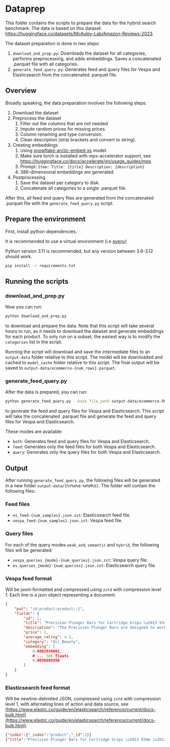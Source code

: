 # Dataprep

This folder contains the scripts to prepare the data for the hybrid search benchmark.
The data is based on this dataset: https://huggingface.co/datasets/McAuley-Lab/Amazon-Reviews-2023.

The dataset preparation is done in two steps:

1. `download_and_prep.py`: Downloads the dataset for all categories, performs preprocessing, and adds embeddings. Saves a concatenated .parquet file with all categories.
2. `generate_feed_query.py`: Generates feed and query files for Vespa and Elasticsearch from the concatenated .parquet file.

## Overview

Broadly speaking, the data preparation involves the following steps:

1. Download the dataset
2. Preprocess the dataset
   1. Filter out the columns that are not needed
   2. Impute random prices for missing prices.
   3. Column renaming and type conversion.
   4. Clean description (strip brackets and convert to string).
3. Creating embeddings
   1. Using [snowflake-arctic-embed-xs](https://huggingface.co/Snowflake/snowflake-arctic-embed-xs) model.
   2. Make sure torch is installed with mps-accelerator support, see https://huggingface.co/docs/accelerate/en/usage_guides/mps
   3. Prompt: `Item: Title: {title} Description: {description}`
   4. 386-dimensional embeddings are generated.
4. Postprocessing
   1. Save the dataset per category to disk.
   2. Concatenate all categories to a single .parquet file.

After this, all feed and query files are generated from the concatenated .parquet file with the `generate_feed_query.py` script.

## Prepare the environment

First, install python dependencies.

It is recommended to use a virtual environment (i.e [pyenv](https://formulae.brew.sh/formula/pyenv))

Python version 3.11 is recommended, but any version between 3.8-3.12 should work.

```bash
pip install -r requirements.txt
```

## Running the scripts

### download_and_prep.py

Now you can run:

```bash
python download_and_prep.py
```

to download and prepare the data.
Note that this script will take several hours to run, as it needs to download the dataset and generate embeddings for each product.
To only run on a subset, the easiest way is to modify the `categories` list in the script.

Running the script will download and save the intermediate files to an `output-data` folder relative to this script.
The model will be downloaded and cached to `model_cache` folder relative to this script.
The final output will be saved to `output-data/ecommerce-{num_rows}.parquet`.

### generate_feed_query.py

After the data is prepared, you can run:

```bash
python generate_feed_query.py --base_file_path output-data/ecommerce-5M.parquet --mode both --num_samples 1000000 --num_queries 10000
```

to generate the feed and query files for Vespa and Elasticsearch.
This script will take the concatenated .parquet file and generate the feed and query files for Vespa and Elasticsearch.

These modes are available:

- `both`: Generates feed and query files for Vespa and Elasticsearch.
- `feed`: Generates only the feed files for both Vespa and Elasticsearch.
- `query`: Generates only the query files for both Vespa and Elasticsearch.

## Output

After running `generate_feed_query.py`, the following files will be generated in a new folder `output-data/{%Y%m%d-%H%M%S}`.
The folder will contain the following files:

### Feed files

- `es_feed-{num_samples}.json.zst`: Elasticsearch feed file.
- `vespa_feed-{num_samples}.json.zst`: Vespa feed file.

### Query files

For each of the query modes `weak_and`, `semantic` and `hybrid`, the following files will be generated:

- `vespa_queries_{mode}-{num_queries}.json.zst`: Vespa query file.
- `es_queries_{mode}-{num_queries}.json.zst`: Elasticsearch query file.

### Vespa feed format

Will be jsonl-formatted and compressed using `zstd` with compression level 1. 
Each line is a json object representing a document.

```json
{
    "put": "id:product:product::1",
    "fields": {
        "id": 1,
        "title": "Precision Plunger Bars for Cartridge Grips \u2013 93mm \u2013 Bag of 10 Plungers",
        "description": "The Precision Plunger Bars are designed to work seamlessly with the\u00a0Precision Disposable 1. 25\" Contoured Soft Cartridge Grips\u00a0and the\u00a0Precision Disposable 1\" Textured Soft Cartridge Grips\u00a0to drive cartridge needles with vice style or standard tattoo machine setups. These plunger bars are manufactured from 304 Stainless Steel and feature a brass tip. The plungers are sold in a bag of ten in your choice of 88mm, 93mm, or 98mm length.",
        "price": 1,
        "average_rating": 4.3,
        "category": "All_Beauty",
        "embedding": [
            0.0082836002,
            # ... 386 floats
            0.0030409386
        ]
    }
}
```

### Elasticsearch feed format

Will be newline-delimited JSON, compressed using `zstd` with compression level 1,
with alternating lines of action and data source, see [https://www.elastic.co/guide/en/elasticsearch/reference/current/docs-bulk.html](https://www.elastic.co/guide/en/elasticsearch/reference/current/docs-bulk.html).

```json
{"index":{"_index":"product","_id":1}}
{"title":"Precision Plunger Bars for Cartridge Grips \u2013 93mm \u2013 Bag of 10 Plungers","description":"The Precision Plunger Bars are designed to work seamlessly with the\u00a0Precision Disposable 1. 25\" Contoured Soft Cartridge Grips\u00a0and the\u00a0Precision Disposable 1\" Textured Soft Cartridge Grips\u00a0to drive cartridge needles with vice style or standard tattoo machine setups. These plunger bars are manufactured from 304 Stainless Steel and feature a brass tip. The plungers are sold in a bag of ten in your choice of 88mm, 93mm, or 98mm length.","price":1,"average_rating":4.3,"category":"All_Beauty","embedding":[0.0082836002, ... 0.0030409386]}
```
